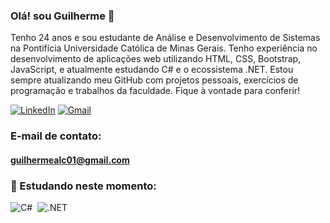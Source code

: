 ### Olá! sou Guilherme 👋
Tenho 24 anos e sou estudante de Análise e Desenvolvimento de Sistemas na Pontifícia Universidade Católica de Minas Gerais. Tenho experiência no desenvolvimento de aplicações web utilizando HTML, CSS, Bootstrap, JavaScript, e atualmente estudando C# e o ecossistema .NET. Estou sempre atualizando meu GitHub com projetos pessoais, exercícios de programação e trabalhos da faculdade. Fique à vontade para conferir!


[![LinkedIn](https://img.shields.io/badge/LinkedIn-0077B5?style=for-the-badge&logo=linkedin&logoColor=white)](https://www.linkedin.com/in/guilherme-alc/)
[![Gmail](https://img.shields.io/badge/Gmail-333333?style=for-the-badge&logo=gmail&logoColor=red)](mailto:guilhermealc01@gmail.com)

### E-mail de contato: 
#### guilhermealc01@gmail.com
 
### 🌱 Estudando neste momento:
![C#](https://img.shields.io/badge/-C%23-0D1117?style=for-the-badge&logo=c-sharp&labelColor=0D1117)&nbsp;
![.NET](https://img.shields.io/badge/-.NET-0D1117?style=for-the-badge&logo=.net&labelColor=0D1117)&nbsp;
